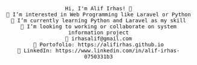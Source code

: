 <p align="center">
  <samp>
    Hi, I'm Alif Irhas! 👋 <br>
    👀 I’m interested in Web Programming like Laravel or Python  <br>
    🌱 I’m currently learning Python and Laravel as my skill <br>
    💞️ I’m looking to working or collaborate on system information project <br>
    📧 irhasalif@gmail.com <br>
    🎨 Portofolio: https://alifirhas.github.io <br>
    💼 LinkedIn: https://www.linkedin.com/in/alif-irhas-0750331b3 <br>
  </samp>
</p>
